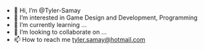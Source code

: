 - 👋 Hi, I’m @Tyler-Samay
- 👀 I’m interested in Game Design and Development, Programming
- 🌱 I’m currently learning ...
- 💞️ I’m looking to collaborate on ...
- 📫 How to reach me tyler.samay@hotmail.com

<!---
Tyler-Samay/Tyler-Samay is a ✨ special ✨ repository because its `README.md` (this file) appears on your GitHub profile.
You can click the Preview link to take a look at your changes.
--->
